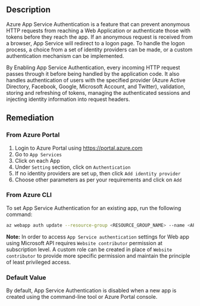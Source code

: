 ## Description

Azure App Service Authentication is a feature that can prevent anonymous HTTP requests from reaching a Web Application or authenticate those with tokens before they reach the app. If an anonymous request is received from a browser, App Service will redirect to a logon page. To handle the logon process, a choice from a set of identity providers can be made, or a custom authentication mechanism can be implemented.

By Enabling App Service Authentication, every incoming HTTP request passes through it before being handled by the application code. It also handles authentication of users with the specified provider (Azure Active Directory, Facebook, Google, Microsoft Account, and Twitter), validation, storing and refreshing of tokens, managing the authenticated sessions and injecting identity information into request headers.

## Remediation

### From Azure Portal

1. Login to Azure Portal using https://portal.azure.com
2. Go to `App Services`
3. Click on each App
4. Under `Setting` section, click on `Authentication`
5. If no identity providers are set up, then click `Add identity provider`
6. Choose other parameters as per your requirements and click on `Add`

### From Azure CLI

To set App Service Authentication for an existing app, run the following command:

```bash
az webapp auth update --resource-group <RESOURCE_GROUP_NAME> --name <APP_NAME> --enabled true
```

**Note:** In order to access `App Service authentication` settings for Web app using Microsoft API requires `Website contributor` permission at subscription level. A custom role can be created in place of `Website contributor` to provide more specific permission and maintain the principle of least privileged access.

### Default Value

By default, App Service Authentication is disabled when a new app is created using the command-line tool or Azure Portal console.
